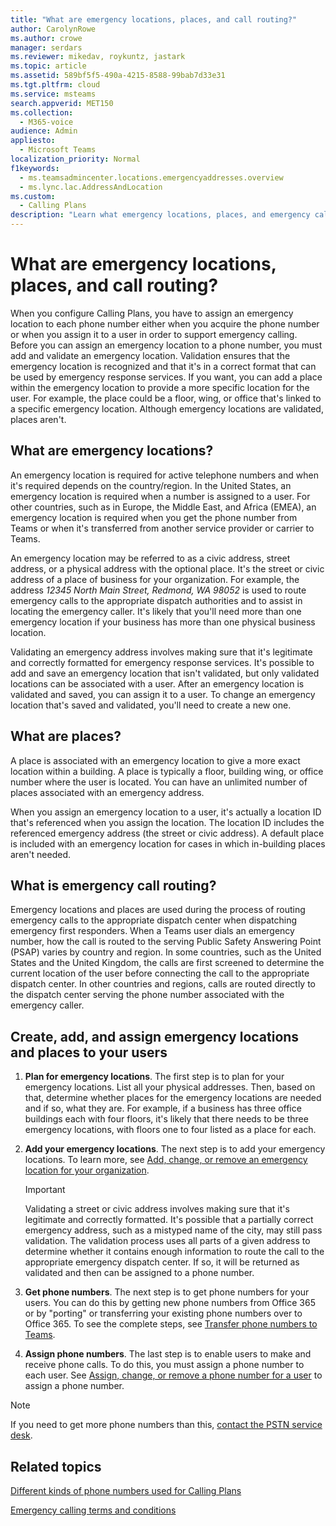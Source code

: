 ```yaml
---
title: "What are emergency locations, places, and call routing?"
author: CarolynRowe
ms.author: crowe
manager: serdars
ms.reviewer: mikedav, roykuntz, jastark
ms.topic: article
ms.assetid: 589bf5f5-490a-4215-8588-99bab7d33e31
ms.tgt.pltfrm: cloud
ms.service: msteams
search.appverid: MET150
ms.collection: 
  - M365-voice
audience: Admin
appliesto: 
  - Microsoft Teams
localization_priority: Normal
f1keywords: 
  - ms.teamsadmincenter.locations.emergencyaddresses.overview
  - ms.lync.lac.AddressAndLocation
ms.custom: 
  - Calling Plans
description: "Learn what emergency locations, places, and emergency call routing are, and how to plan and assign them to your users. "
---
```


# What are emergency locations, places, and call routing?

When you configure Calling Plans, you have to assign an emergency location to each phone number either when you acquire the phone number or when you assign it to a user in order to support emergency calling. Before you can assign an emergency location to a phone number, you must add and validate an emergency location. Validation ensures that the emergency location is recognized and that it's in a correct format that can be used by emergency response services. If you want, you can add a place within the emergency location to provide a more specific location for the user. For example, the place could be a floor, wing, or office that's linked to a specific emergency location. Although emergency locations are validated, places aren't.
  
## What are emergency locations?

An emergency location is required for active telephone numbers and when it's required depends on the country/region. In the United States, an emergency location is required when a number is assigned to a user. For other countries, such as in Europe, the Middle East, and Africa (EMEA), an emergency location is required when you get the phone number from Teams or when it's transferred from another service provider or carrier to Teams.
  
An emergency location may be referred to as a civic address, street address, or a physical address with the optional place. It's the street or civic address of a place of business for your organization. For example, the address  *12345 North Main Street, Redmond, WA 98052*  is used to route emergency calls to the appropriate dispatch authorities and to assist in locating the emergency caller. It's likely that you'll need more than one emergency location if your business has more than one physical business location.
  
Validating an emergency address involves making sure that it's legitimate and correctly formatted for emergency response services. It's possible to add and save an emergency location that isn't validated, but only validated locations can be associated with a user. After an emergency location is validated and saved, you can assign it to a user. To change an emergency location that's saved and validated, you'll need to create a new one.
  
## What are places?

A place is associated with an emergency location to give a more exact location within a building. A place is typically a floor, building wing, or office number where the user is located. You can have an unlimited number of places associated with an emergency address.
  
When you assign an emergency location to a user, it's actually a location ID that's referenced when you assign the location. The location ID includes the referenced emergency address (the street or civic address). A default place is included with an emergency location for cases in which in-building places aren't needed.
  
## What is emergency call routing?

Emergency locations and places are used during the process of routing emergency calls to the appropriate dispatch center when dispatching emergency first responders. When a Teams user dials an emergency number, how the call is routed to the serving Public Safety Answering Point (PSAP) varies by country and region. In some countries, such as the United States and the United Kingdom, the calls are first screened to determine the current location of the user before connecting the call to the appropriate dispatch center. In other countries and regions, calls are routed directly to the dispatch center serving the phone number associated with the emergency caller.
  
## Create, add, and assign emergency locations and places to your users

1. **Plan for emergency locations**. The first step is to plan for your emergency locations. List all your physical addresses. Then, based on that, determine whether places for the emergency locations are needed and if so, what they are. For example, if a business has three office buildings each with four floors, it's likely that there needs to be three emergency locations, with floors one to four listed as a place for each.
    
2. **Add your emergency locations**. The next step is to add your emergency locations. To learn more, see [Add, change, or remove an emergency location for your organization](add-change-remove-emergency-location-organization.md).
    
    > [!IMPORTANT]
    > Validating a street or civic address involves making sure that it's legitimate and correctly formatted. It's possible that a partially correct emergency address, such as a mistyped name of the city, may still pass validation. The validation process uses all parts of a given address to determine whether it contains enough information to route the call to the appropriate emergency dispatch center. If so, it will be returned as validated and then can be assigned to a phone number.
  
3. **Get phone numbers**. The next step is to get phone numbers for your users. You can do this by getting new phone numbers from Office 365 or by "porting" or transferring your existing phone numbers over to Office 365. To see the complete steps, see [Transfer phone numbers to Teams](phone-number-calling-plans/transfer-phone-numbers-to-teams.md).
    
4. **Assign phone numbers**. The last step is to enable users to make and receive phone calls. To do this, you must assign a phone number to each user. See [Assign, change, or remove a phone number for a user](/microsoftteams/assign-change-or-remove-a-phone-number-for-a-user) to assign a phone number.

> [!NOTE]
> If you need to get more phone numbers than this, [contact the PSTN service desk](manage-phone-numbers-for-your-organization/contact-pstn-service-desk.md).

    
## Related topics

[Different kinds of phone numbers used for Calling Plans](different-kinds-of-phone-numbers-used-for-calling-plans.md)

[Emergency calling terms and conditions](emergency-calling-terms-and-conditions.md)